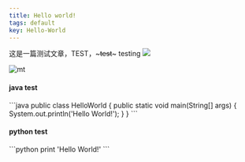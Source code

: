 ```yaml
---
title: Hello world!
tags: default
key: Hello-World
---
```

这是一篇测试文章，TEST，~~~test~~~ testing
![](https://Ashesltz.github.io/tree/main/picture/1658483539482.png)

![mt](http://pcingola.github.io/SnpEff/images/genBank_2.png)
<h4>java test</h4>
```java
public class HelloWorld {
    public static void main(String[] args) {
        System.out.println('Hello World!');
    }
}
```

<h4>python test</h4>
```python
print 'Hello World!'
```
